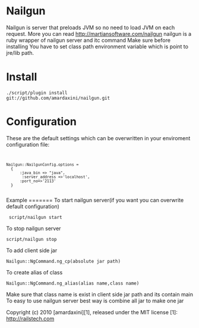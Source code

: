 Nailgun
=======
  Nailgun is server that preloads JVM so no need to load JVM on each request.
  More you can read http://martiansoftware.com/nailgun
  nailgun is a ruby wrapper of nailgun server and itc command
  Make sure before installing You have to set class path environment variable
  which is point to jre/lib path.

Install
=======

<code>./script/plugin install git://github.com/amardaxini/nailgun.git</code>

Configuration
==============

These are the default settings which can be overwritten in your enviroment configuration file:
<code>
   
   
    Nailgun::NailgunConfig.options = 
      {
          :java_bin => "java", 
           :server_address =>'localhost',
          :port_no=>'2113'
      }
  
  
</code>
Example
=======
To start nailgun server(if you want you can overwrite default configuration)

<code> script/nailgun start</code>

To stop nailgun server

<code>script/nailgun stop</code>

To add client side jar

<code>Nailgun::NgCommand.ng_cp(absolute jar path)</code>

To create alias of class

<code>Nailgun::NgCommand.ng_alias(alias name,class name)</code>
 
Make sure that class name is exist in client side jar path and its contain main
To easy to use nailgun server best way is combine all jar to make one jar

Copyright (c) 2010 [amardaxini][1], released under the MIT license
[1]: http://railstech.com
